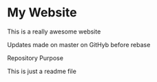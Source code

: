 # My Website

This is a really awesome website

Updates made on master on GitHyb before rebase

Repository Purpose

This is just a readme file

